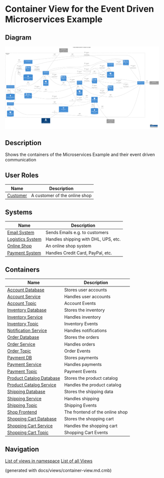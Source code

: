 # Container View for the Event Driven Microservices Example

## Diagram
![Container View for the Event Driven Microservices Example](../../../../software-development/architecture/example/microservices/event-driven-container-view.png)

## Description
Shows the containers of the Microservices Example and their event driven communication

## User Roles
| Name | Description |
|---|---|
| [Customer](../../../../software-development/architecture/example/microservices/customer.md) | A customer of the online shop |
## Systems
| Name | Description |
|---|---|
| [Email System](../../../../software-development/architecture/example/microservices/email-system.md) | Sends Emails e.g. to customers |
| [Logistics System](../../../../software-development/architecture/example/microservices/logistics-system.md) | Handles shipping with DHL, UPS, etc. |
| [Online Shop](../../../../software-development/architecture/example/microservices/online-shop.md) | An online shop system |
| [Payment System](../../../../software-development/architecture/example/microservices/payment-system.md) | Handles Credit Card, PayPal, etc. |
## Containers
| Name | Description |
|---|---|
| [Account Database](../../../../software-development/architecture/example/microservices/account-db.md) | Stores user accounts |
| [Account Service](../../../../software-development/architecture/example/microservices/account-service.md) | Handles user accounts |
| [Account Topic](../../../../software-development/architecture/example/microservices/account-topic.md) | Account Events |
| [Inventory Database](../../../../software-development/architecture/example/microservices/inventory-db.md) | Stores the inventory |
| [Inventory Service](../../../../software-development/architecture/example/microservices/inventory-service.md) | Handles inventory |
| [Inventory Topic](../../../../software-development/architecture/example/microservices/inventory-topic.md) | Inventory Events |
| [Notification Service](../../../../software-development/architecture/example/microservices/notification-service.md) | Handles notifications |
| [Order Database](../../../../software-development/architecture/example/microservices/order-db.md) | Stores the orders |
| [Order Service](../../../../software-development/architecture/example/microservices/order-service.md) | Handles orders |
| [Order Topic](../../../../software-development/architecture/example/microservices/order-topic.md) | Order Events |
| [Payment DB](../../../../software-development/architecture/example/microservices/payment-db.md) | Stores payments |
| [Payment Service](../../../../software-development/architecture/example/microservices/payment-service.md) | Handles payments |
| [Payment Topic](../../../../software-development/architecture/example/microservices/payment-topic.md) | Payment Events |
| [Product Catalog Database](../../../../software-development/architecture/example/microservices/product-catalog-db.md) | Stores the product catalog |
| [Product Catalog Service](../../../../software-development/architecture/example/microservices/product-catalog-service.md) | Handles the product catalog |
| [Shipping Database](../../../../software-development/architecture/example/microservices/shipping-db.md) | Stores the shipping data |
| [Shipping Service](../../../../software-development/architecture/example/microservices/shipping-service.md) | Handles shipping |
| [Shipping Topic](../../../../software-development/architecture/example/microservices/shipping-topic.md) | Shipping Events |
| [Shop Frontend](../../../../software-development/architecture/example/microservices/shop-frontend.md) | The frontend of the online shop |
| [Shopping Cart Database](../../../../software-development/architecture/example/microservices/shopping-cart-db.md) | Stores the shopping cart |
| [Shopping Cart Service](../../../../software-development/architecture/example/microservices/shopping-cart-service.md) | Handles the shopping cart |
| [Shopping Cart Topic](../../../../software-development/architecture/example/microservices/shopping-cart-topic.md) | Shopping Cart Events |


## Navigation
[List of views in namespace](./views-in-namespace.md)
[List of all Views](../../../../views.md)

(generated with docs/views/container-view.md.cmb)
